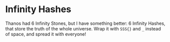 # Infinity Hashes

Thanos had 6 Infinity Stones, but I have something better: 6 Infinity Hashes, that store the truth of the whole universe.
Wrap it with `SSS{}` and `_` instead of space, and spread it with everyone!
